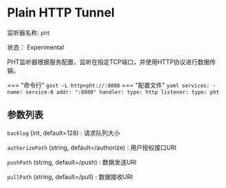 # Plain HTTP Tunnel

监听器名称: `pht`

状态： Experimental

PHT监听器根据服务配置，监听在指定TCP端口，并使用HTTP协议进行数据传输。

=== "命令行"
    ```
	gost -L http+pht://:8080
	```
=== "配置文件"
    ```yaml
	services:
	- name: service-0
	  addr: ":8080"
	  handler:
		type: http
	  listener:
		type: pht
	```

## 参数列表

`backlog` (int, default=128)
:    请求队列大小

`authorizePath` (string, default=/authorize)
:    用户授权接口URI

`pushPath` (string, default=/push)
:    数据发送URI

`pullPath` (string, default=/pull)
:   数据接收URI
